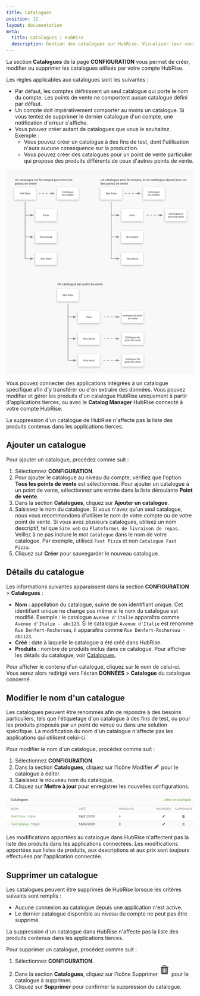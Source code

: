 ```yaml
---
title: Catalogues
position: 12
layout: documentation
meta:
  title: Catalogues | HubRise
  description: Gestion des catalogues sur HubRise. Visualiser leur contenu. Ajouter ou supprimer des catalogues. Convention de nommage des catalogues pour mieux s'y retrouver.
---
```


La section **Catalogues** de la page **CONFIGURATION** vous permet de créer, modifier ou supprimer les catalogues utilisés par votre compte HubRise.

Les règles applicables aux catalogues sont les suivantes :

- Par défaut, les comptes définissent un seul catalogue qui porte le nom du compte. Les points de vente ne comportent aucun catalogue défini par défaut.
- Un compte doit impérativement comporter au moins un catalogue. Si vous tentez de supprimer le dernier catalogue d'un compte, une notification d'erreur s'affiche.
- Vous pouvez créer autant de catalogues que vous le souhaitez. Exemple :
  - Vous pouvez créer un catalogue à des fins de test, dont l'utilisation n'aura aucune conséquence sur la production.
  - Vous pouvez créer des catalogues pour un point de vente particulier qui propose des produits différents de ceux d'autres points de vente.

![Exemple de règles de catalogue](./images/047-2x-catalog-rules.png)

Vous pouvez connecter des applications intégrées à un catalogue spécifique afin d'y transférer ou d'en extraire des données. Vous pouvez modifier et gérer les produits d'un catalogue HubRise uniquement à partir d'applications tierces, ou avec le **Catalog Manager** HubRise connecté à votre compte HubRise.

La suppression d'un catalogue de HubRise n'affecte pas la liste des produits contenus dans les applications tierces.

## Ajouter un catalogue

Pour ajouter un catalogue, procédez comme suit :

1. Sélectionnez **CONFIGURATION**.
1. Pour ajouter le catalogue au niveau du compte, vérifiez que l'option **Tous les points de vente** est sélectionnée. Pour ajouter un catalogue à un point de vente, sélectionnez une entrée dans la liste déroulante **Point de vente**.
1. Dans la section **Catalogues**, cliquez sur **Ajouter un catalogue**.
1. Saisissez le nom du catalogue. Si vous n'avez qu'un seul catalogue, nous vous recommandons d'utiliser le nom de votre compte ou de votre point de vente. Si vous avez plusieurs catalogues, utilisez un nom descriptif, tel que `Site web` ou `Plateformes de livraison de repas`. Veillez à ne pas inclure le mot `Catalogue` dans le nom de votre catalogue. Par exemple, utilisez `Fast Pizza` et non `Catalogue Fast Pizza`.
1. Cliquez sur **Créer** pour sauvegarder le nouveau catalogue.

## Détails du catalogue

Les informations suivantes apparaissent dans la section **CONFIGURATION** > **Catalogues** :

- **Nom** : appellation du catalogue, suivie de son identifiant unique. Cet identifiant unique ne change pas même si le nom du catalogue est modifié. Exemple : le catalogue `Avenue d'Italie` apparaîtra comme `Avenue d'Italie - abc123`. Si le catalogue `Avenue d'Italie` est renommé `Rue Denfert-Rochereau`, il apparaîtra comme `Rue Denfert-Rochereau - abc123`.
- **Créé** : date à laquelle le catalogue a été créé dans HubRise.
- **Produits** : nombre de produits inclus dans ce catalogue. Pour afficher les détails du catalogue, voir [Catalogues](/docs/donnees#catalogues).

Pour afficher le contenu d'un catalogue, cliquez sur le nom de celui-ci. Vous serez alors redirigé vers l'écran **DONNÉES** > **Catalogue** du catalogue concerné.

## Modifier le nom d'un catalogue

Les catalogues peuvent être renommés afin de répondre à des besoins particuliers, tels que l'étiquetage d'un catalogue à des fins de test, ou pour les produits proposés par un point de venue ou dans une solution spécifique. La modification du nom d'un catalogue n'affecte pas les applications qui utilisent celui-ci.

Pour modifier le nom d'un catalogue, procédez comme suit :

1. Sélectionnez **CONFIGURATION**.
2. Dans la section **Catalogues**, cliquez sur l'icône Modifier <InlineImage width="15" height="15">![Icône Modifier](../images/028-pen-icon.png)</InlineImage> pour le catalogue à éditer.
3. Saisissez le nouveau nom du catalogue.
4. Cliquez sur **Mettre à jour** pour enregistrer les nouvelles configurations.

![Modifier un catalogue HubRise](./images/065-2x-edit-remove-catalog.png)

Les modifications apportées au catalogue dans HubRise n'affectent pas la liste des produits dans les applications connectées. Les modifications apportées aux listes de produits, aux descriptions et aux prix sont toujours effectuées par l'application connectée.

## Supprimer un catalogue

Les catalogues peuvent être supprimés de HubRise lorsque les critères suivants sont remplis :

- Aucune connexion au catalogue depuis une application n'est active.
- Le dernier catalogue disponible au niveau du compte ne peut pas être supprimé.

La suppression d'un catalogue dans HubRise n'affecte pas la liste des produits contenus dans les applications tierces.

Pour supprimer un catalogue, procédez comme suit :

1. Sélectionnez **CONFIGURATION**.
1. Dans la section **Catalogues**, cliquez sur l'icône Supprimer <InlineImage width="15" height="16">![Icône de corbeille](../images/057-2x-trash-icon.png)</InlineImage> pour le catalogue à supprimer.
1. Cliquez sur **Supprimer** pour confirmer la suppression du catalogue.
